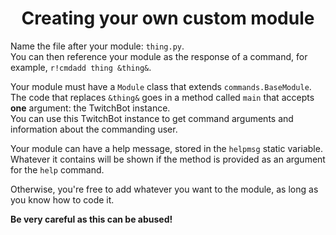 <div align="center">

# Creating your own custom module

</div>

Name the file after your module: `thing.py`.<br/>
You can then reference your module as the response of a command, for example, `r!cmdadd thing &thing&`.

Your module must have a `Module` class that extends `commands.BaseModule`.<br/>
The code that replaces `&thing&` goes in a method called `main` that accepts **one** argument: the TwitchBot instance.<br/>
You can use this TwitchBot instance to get command arguments and information about the commanding user.<br/>

Your module can have a help message, stored in the `helpmsg` static variable.
Whatever it contains will be shown if the method is provided as an argument for the `help` command.<br/>

Otherwise, you're free to add whatever you want to the module, as long as you know how to code it.

__**Be very careful as this can be abused!**__
